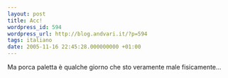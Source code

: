 ```yaml
---
layout: post
title: Acc!
wordpress_id: 594
wordpress_url: http://blog.andvari.it/?p=594
tags: italiano
date: 2005-11-16 22:45:28.000000000 +01:00
---
```

Ma porca paletta è qualche giorno che sto veramente male fisicamente...
